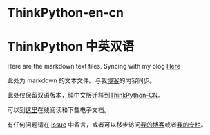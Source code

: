 # ThinkPython-en-cn

# ThinkPython 中英双语

Here are the markdown text files. Syncing with my blog [Here](http://blog.cycleuser.org)

此处为 markdown 的文本文件。与我[博客](http://blog.cycleuser.org)的内容同步。

此处仅保留双语版本，纯中文版迁移到[ThinkPython-CN](https://github.com/cycleuser/ThinkPython-CN)。

可以到[这里](https://www.gitbook.com/book/cycleuser/think-python/details)在线阅读和下载电子文档。

有任何问题请在 [issue](https://github.com/cycleuser/ThinkPython-en-cn/issues) 中留言，或者可以移步访问[我的博客]([http://blog.cycleuser.org)或者[我的专栏](https://zhuanlan.zhihu.com/python-kivy)。
